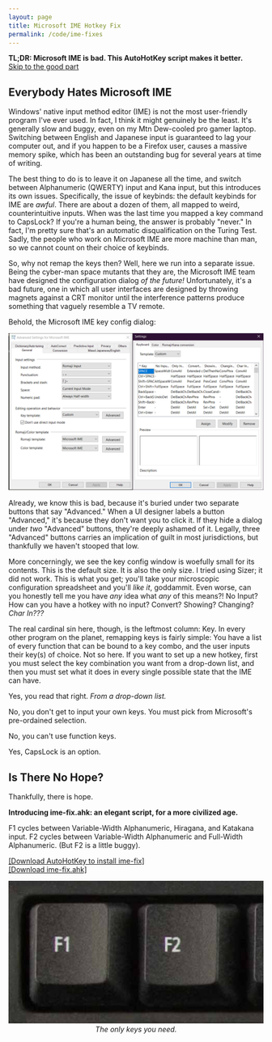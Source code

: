 ```yaml
---
layout: page
title: Microsoft IME Hotkey Fix
permalink: /code/ime-fixes
---
```


<b>TL;DR: Microsoft IME is bad. This AutoHotKey script makes it better.</b><br/>
<a href="/code/ime-fixes#1">Skip to the good part</a>

<h2>Everybody Hates Microsoft IME</h2>

Windows' native input method editor (IME) is not the most user-friendly program I've ever used. In fact, I think it might genuinely be the least. It's generally slow and buggy, even on my Mtn Dew-cooled pro gamer laptop. Switching between English and Japanese input is guaranteed to lag your computer out, and if you happen to be a Firefox user, causes a massive memory spike, which has been an outstanding bug for several years at time of writing. 

The best thing to do is to leave it on Japanese all the time, and switch between Alphanumeric (QWERTY) input and Kana input, but this introduces its own issues. Specifically, the issue of keybinds: the default keybinds for IME are <em>awful</em>. There are about a dozen of them, all mapped to weird, counterintuitive inputs. When was the last time you mapped a key command to CapsLock? If you're a human being, the answer is probably "never." In fact, I'm pretty sure that's an automatic disqualification on the Turing Test. Sadly, the people who work on Microsoft IME are more machine than man, so we cannot count on their choice of keybinds.

So, why not remap the keys then? Well, here we run into a separate issue. Being the cyber-man space mutants that they are, the Microsoft IME team have designed the configuration dialog <em>of the future!</em> Unfortunately, it's a bad future, one in which all user interfaces are designed by throwing magnets against a CRT monitor until the interference patterns produce something that vaguely resemble a TV remote.

Behold, the Microsoft IME key config dialog:

<img src="/img/ime-fixes/ui-design-for-satans.png">

Already, we know this is bad, because it's buried under two separate buttons that say "Advanced." When a UI designer labels a button "Advanced," it's because they don't want you to click it. If they hide a dialog under <em>two</em> "Advanced" buttons, they're deeply ashamed of it. Legally, three "Advanced" buttons carries an implication of guilt in most jurisdictions, but thankfully we haven't stooped that low.

More concerningly, we see the key config window is woefully small for its contents. This is the default size. It is also the only size. I tried using Sizer; it did not work. This is what you get; you'll take your microscopic configuration spreadsheet and you'll <em>like it</em>, goddammit. Even worse, can you honestly tell me you have <em>any</em> idea what <em>any</em> of this means?! No Input? How can you have a hotkey with no input? Convert? Showing? Changing? <em>Char In???</em>

The real cardinal sin here, though, is the leftmost column: Key. In every other program on the planet, remapping keys is fairly simple: You have a list of every function that can be bound to a key combo, and the user inputs their key(s) of choice. Not so here. If you want to set up a new hotkey, first you must select the key combination you want from a drop-down list, and then you must set what it does in every single possible state that the IME can have.

Yes, you read that right. <em>From a drop-down list.</em>

No, you don't get to input your own keys. You must pick from Microsoft's pre-ordained selection.

No, you can't use function keys.

Yes, CapsLock is an option.

<h2 id="1">Is There No Hope?</h2>

Thankfully, there is hope.

<b>Introducing ime-fix.ahk: an elegant script, for a more civilized age.</b>

F1 cycles between Variable-Width Alphanumeric, Hiragana, and Katakana input. F2 cycles between Variable-Width Alphanumeric and Full-Width Alphanumeric. (But F2 is a little buggy).

<a href="https://www.autohotkey.com/">[Download AutoHotKey to install ime-fix]</a><br/>
<a href="/download/ime-fix.ahk">[Download ime-fix.ahk]</a>

<center>
<img src="/img/ime-fixes/the-only-keys-you-need.png"><br/>
<em>The only keys you need.</em></center>